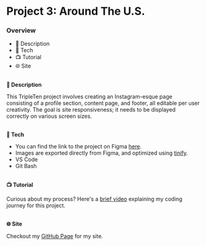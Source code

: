 # Project 3: Around The U.S.

### Overview  

- 📝 Description
- 🤖 Tech
- 📺 Tutorial
- 🌐 Site
  
</br>**📝 Description**
   
This TripleTen project involves creating an Instagram-esque page consisting of a profile section, content page, and footer, all editable per user creativity. The goal is site responsiveness; it needs to be displayed correctly on various screen sizes. 
  
</br>**🤖 Tech**  
  
- You can find the link to the project on Figma [here](https://www.figma.com/file/ii4xxsJ0ghevUOcssTlHZv/Sprint-3%3A-Around-the-US?node-id=0%3A1).
- Images are exported directly from Figma, and optimized using [tinify](https://tinypng.com/). 
- VS Code
- Git Bash

</br>**📺 Tutorial**

Curious about my process? Here's a [brief video](https://drive.google.com/uc?id=1lYBeOoa-cBrFAYGCFU-x-HoMBqVlmMpY&export=download) explaining my coding journey for this project. 

</br>**🌐 Site**

Checkout my [GitHub Page](https://samwell0.github.io/se_project_aroundtheus/) for my site. 


